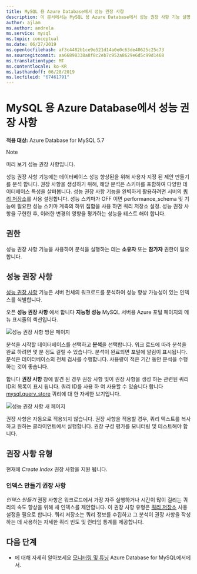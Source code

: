 ```yaml
---
title: MySQL 용 Azure Database에서 성능 권장 사항
description: 이 문서에서는 MySQL 용 Azure Database에서 성능 권장 사항 기능 설명
author: ajlam
ms.author: andrela
ms.service: mysql
ms.topic: conceptual
ms.date: 06/27/2019
ms.openlocfilehash: af3c4482b1ce9e521d14a0e0c63de40625c25c73
ms.sourcegitcommit: aa66898338a8f8c2eb7c952a8629e6d5c99d1468
ms.translationtype: MT
ms.contentlocale: ko-KR
ms.lasthandoff: 06/28/2019
ms.locfileid: "67461791"
---
```

# <a name="performance-recommendations-in-azure-database-for-mysql"></a>MySQL 용 Azure Database에서 성능 권장 사항

**적용 대상:** Azure Database for MySQL 5.7

> [!NOTE]
> 미리 보기 성능 권장 사항입니다.

성능 권장 사항 기능에는 데이터베이스 성능 향상된을 위해 사용자 지정 된 제안 만들기를 분석 합니다. 권장 사항을 생성하기 위해, 해당 분석은 스키마를 포함하여 다양한 데이터베이스 특성을 살펴봅니다. 성능 권장 사항 기능을 완벽하게 활용하려면 서버의 [쿼리 저장소](concepts-query-store.md)를 사용 설정합니다. 성능 스키마가 OFF 이면 performance_schema 및 기능에 필요한 성능 스키마 계측의 하위 집합을 사용 하면 쿼리 저장소 설정. 성능 권장 사항을 구현한 후, 이러한 변경의 영향을 평가하는 성능을 테스트 해야 합니다.

## <a name="permissions"></a>권한

성능 권장 사항 기능을 사용하여 분석을 실행하는 데는 **소유자** 또는 **참가자** 권한이 필요합니다.

## <a name="performance-recommendations"></a>성능 권장 사항

[성능 권장 사항](concepts-performance-recommendations.md) 기능은 서버 전체의 워크로드를 분석하여 성능 향상 가능성이 있는 인덱스를 식별합니다.

오픈 **성능 권장 사항** 에서 합니다 **지능형 성능** MySQL 서버용 Azure 포털 페이지의 메뉴 표시줄의 섹션입니다.

![성능 권장 사항 방문 페이지](./media/concepts-performance-recommendations/performance-recommendations-page.png)

분석을 시작할 데이터베이스를 선택하고 **분석**을 선택합니다. 워크 로드에 따라 분석을 완료 하려면 몇 분 정도 걸릴 수 있습니다. 분석이 완료되면 포털에 알림이 표시됩니다. 분석은 데이터베이스의 전체 검사를 수행합니다. 사용량이 적은 기간 동안 분석을 수행하는 것이 좋습니다.

합니다 **권장 사항** 창에 발견 된 경우 권장 사항 및이 권장 사항을 생성 하는 관련된 쿼리 ID의 목록이 표시 됩니다. 쿼리 ID를 사용 하 여 사용할 수 있습니다 합니다 [mysql.query_store](concepts-query-store.md#mysqlquery_store) 쿼리에 대 한 자세한 보기입니다.

![성능 권장 사항 새 페이지](./media/concepts-performance-recommendations/performance-recommendations-result.png)

권장 사항은 자동으로 적용되지 않습니다. 권장 사항을 적용할 경우, 쿼리 텍스트를 복사하고 원하는 클라이언트에서 실행합니다. 권장 구성 평가를 모니터링 및 테스트해야 합니다.

## <a name="recommendation-types"></a>권장 사항 유형

현재에 *Create Index* 권장 사항을 지원 됩니다.

### <a name="create-index-recommendations"></a>인덱스 만들기 권장 사항

*인덱스 만들기* 권장 사항은 워크로드에서 가장 자주 실행하거나 시간이 많이 걸리는 쿼리의 속도 향상을 위해 새 인덱스를 제안합니다. 이 권장 사항 유형은 [쿼리 저장소](concepts-query-store.md) 사용 설정을 필요로 합니다. 쿼리 저장소는 쿼리 정보를 수집하고 그 분석이 권장 사항을 작성하는 데 사용하는 자세한 쿼리 빈도 및 런타임 통계를 제공합니다.

## <a name="next-steps"></a>다음 단계
- 에 대해 자세히 알아보세요 [모니터링 및 튜닝](concepts-monitoring.md) Azure Database for MySQL에서에서.